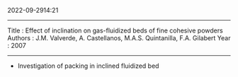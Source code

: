 2022-09-2914:21

---
Title : Effect of inclination on gas-fluidized beds of fine cohesive powders
Authors : J.M. Valverde, A. Castellanos, M.A.S. Quintanilla, F.A. Gilabert
Year : 2007

---

* Investigation of packing in inclined fluidized bed

